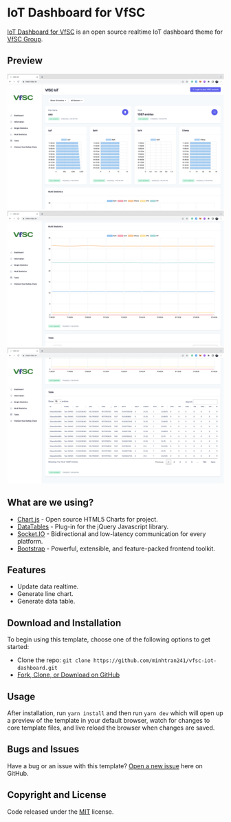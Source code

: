 # IoT Dashboard for VfSC

[IoT Dashboard for VfSC](https://chart.vfsc.vn) is an open source realtime IoT dashboard theme for [VfSC
Group](https://farm.vfsc.vn/).

## Preview

![Data Dashboard Preview](./assets/info+bar-3.png)
![Data Dashboard Preview](./assets/line-3.png)
![Data Dashboard Preview](./assets/table-3.png)

## What are we using?

* [Chart.js](https://www.chartjs.org/) - Open source HTML5 Charts for project.
* [DataTables](https://datatables.net/) -  Plug-in for the jQuery Javascript library.
* [Socket.IO](https://socket.io/) - Bidirectional and low-latency communication for every platform.
* [Bootstrap](https://getbootstrap.com/) - Powerful, extensible, and feature-packed frontend toolkit.

## Features

* Update data realtime.
* Generate line chart.
* Generate data table.

## Download and Installation

To begin using this template, choose one of the following options to get started:

* Clone the repo: `git clone https://github.com/minhtran241/vfsc-iot-dashboard.git`
* [Fork, Clone, or Download on GitHub](https://github.com/minhtran241/vfsc-iot-dashboard)

## Usage

After installation, run `yarn install` and then run `yarn dev` which will open up a preview of the template in your default browser, watch for changes to core template files, and live reload the browser when changes are saved.

## Bugs and Issues

Have a bug or an issue with this template? [Open a new issue](https://github.com/minhtran241/vfsc-iot-dashboard/issues) here on
GitHub.

## Copyright and License

Code released under the [MIT](https://github.com/minhtran241/vfsc-iot-dashboard/blob/main/LICENSE) license.
